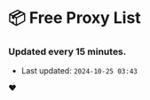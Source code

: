# :package: Free Proxy List
### Updated every 15 minutes.

- Last updated: `2024-10-25 03:43`

:heart:
